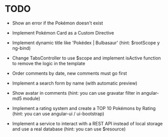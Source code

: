 # TODO

* Show an error if the Pokémon doesn't exist

* Implement Pokémon Card as a Custom Directive

* Implement dynamic title like 'Pokédex | Bulbasaur' (hint: $rootScope y ng-bind)

* Change TabsController to use $scope and implement isActive function to remove the logic in the template

* Order comments by date, new comments must go first

* Implement a search form by name (with automatic preview)

* Show avatar in comments (hint: you can use gravatar filter in angular-md5 module)

* Implement a rating system and create a TOP 10 Pokémons by Rating (hint: you can use angular-ui / ui-bootstrap)

* Implement a service to interact with a REST API instead of local storage and use a real database (hint: you can use $resource)
